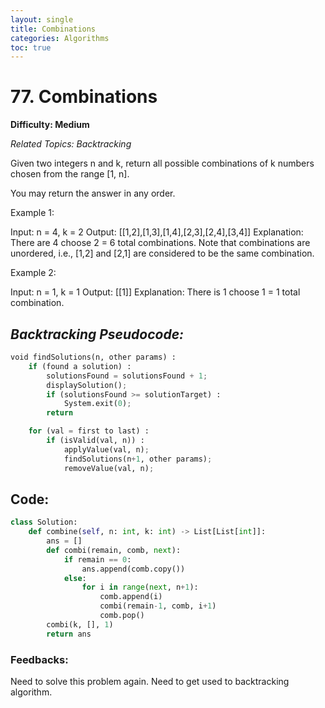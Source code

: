 ```yaml
---
layout: single
title: Combinations
categories: Algorithms
toc: true
---
```


# 77. Combinations

**Difficulty: Medium**

*Related Topics: Backtracking*

Given two integers n and k, return all possible combinations of k numbers chosen from the range [1, n].

You may return the answer in any order.

Example 1:

Input: n = 4, k = 2
Output: [[1,2],[1,3],[1,4],[2,3],[2,4],[3,4]]
Explanation: There are 4 choose 2 = 6 total combinations.
Note that combinations are unordered, i.e., [1,2] and [2,1] are considered to be the same combination.

Example 2:

Input: n = 1, k = 1
Output: [[1]]
Explanation: There is 1 choose 1 = 1 total combination.

## *Backtracking Pseudocode:*
```python
void findSolutions(n, other params) :
    if (found a solution) :
        solutionsFound = solutionsFound + 1;
        displaySolution();
        if (solutionsFound >= solutionTarget) : 
            System.exit(0);
        return

    for (val = first to last) :
        if (isValid(val, n)) :
            applyValue(val, n);
            findSolutions(n+1, other params);
            removeValue(val, n);
```

## Code:
```python
class Solution:
    def combine(self, n: int, k: int) -> List[List[int]]:
        ans = []
        def combi(remain, comb, next):
            if remain == 0:
                ans.append(comb.copy())
            else:
                for i in range(next, n+1):
                    comb.append(i)
                    combi(remain-1, comb, i+1)
                    comb.pop()
        combi(k, [], 1)
        return ans
```       
### Feedbacks:
Need to solve this problem again. Need to get used to backtracking algorithm.        
